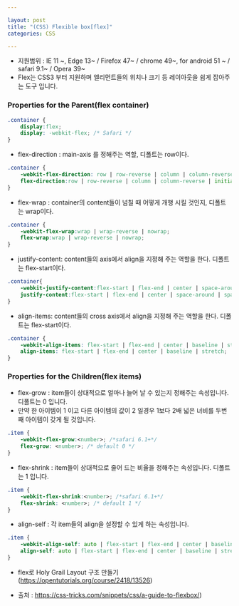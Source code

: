 ```yaml
---

layout: post
title: "(CSS) Flexible box[flex]"
categories: CSS

---
```


* 지원범위 : IE 11 ~, Edge 13~ / Firefox 47~ / chrome 49~, for android 51 ~ / safari 9.1~ / Opera 39~
* Flex는 CSS3 부터 지원하며 엘리먼트들의 위치나 크기 등 레이아웃을 쉽게 잡아주는 도구 입니다.

### Properties for the Parent(flex container)

```css
.container {
	display:flex;
	display: -webkit-flex; /* Safari */
}
```

* flex-direction : main-axis 를 정해주는 역할, 디폴트는 row이다.

```css
.container {
	-webkit-flex-direction: row | row-reverse | column | column-reverse | initial | inherit; /* Safari 6.1+ */
	flex-direction:row | row-reverse | column | column-reverse | initial | inherit;
}
```

* flex-wrap : container의 content들이 넘칠 때 어떻게 개행 시킬 것인지, 디폴트는 wrap이다.

```css
.container {
	-webkit-flex-wrap:wrap | wrap-reverse | nowrap;
	flex-wrap:wrap | wrap-reverse | nowrap;
}
```

* justify-content: content들의 axis에서 align을 지정해 주는 역할을 한다. 디폴트는 flex-start이다.

```css
.container{
	-webkit-justify-content:flex-start | flex-end | center | space-around | space-between | initial | inherit; /* Safari 6.1+ */
	justify-content:flex-start | flex-end | center | space-around | space-between | initial | inherit;
}
```

* align-items: content들의 cross axis에서 align을 지정해 주는 역할을 한다. 디폴트는 flex-start이다.

```css
.container {
    -webkit-align-items: flex-start | flex-end | center | baseline | stretch; /* Safari 6.1+ */
    align-items: flex-start | flex-end | center | baseline | stretch;
}
```

### Properties for the Children(flex items)

* flex-grow : item들이 상대적으로 얼마나 늘어 날 수 있는지 정해주는 속성입니다. 디폴트는 0 입니다.
* 만약 한 아이템이 1 이고 다른 아이템의 값이 2 일경우 1보다 2배 넓은 너비를 두번째 아이템이 갖게 될 것입니다.

```css
.item {
    -webkit-flex-grow:<number>; /*safari 6.1+*/
    flex-grow: <number>; /* default 0 */
}
```

* flex-shrink : item들이 상대적으로 줄어 드는 비율을 정해주는 속성입니다. 디폴트는 1 입니다.

```css
.item {
    -webkit-flex-shrink:<number>; /*safari 6.1+*/
    flex-shrink: <number>; /* default 1 */
}
```

* align-self : 각 item들의 align을 설정할 수 있게 하는 속성입니다.

```css
.item {
    -webkit-align-self: auto | flex-start | flex-end | center | baseline | stretch; /*safari 6.1+*/
    align-self: auto | flex-start | flex-end | center | baseline | stretch;
}
```

* flex로 Holy Grail Layout 구조 만들기
(https://opentutorials.org/course/2418/13526)<br/>

* 출처 : https://css-tricks.com/snippets/css/a-guide-to-flexbox/)
<br/><br/>
